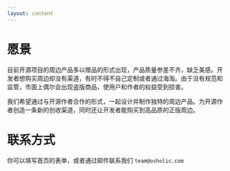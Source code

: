 ```yaml
---
layout: content
---
```


# 愿景

目前开源项目的周边产品多以赠品的形式出现，产品质量参差不齐，缺乏美感。开发者想购买周边却没有渠道，有时不得不自己定制或者通过海淘。由于没有规范和监管，市面上偶尔会出现盗版商品，使用户和作者的权益受到损害。

我们希望通过与开源作者合作的形式，一起设计并制作独特的周边产品。为开源作者创造一条新的创收渠道，同时还让开发者能购买到高品质的正版周边。

<!-- # 我们是谁 -->

# 联系方式

你可以填写首页的表单，或者通过邮件联系我们 `team@osholic.com`
